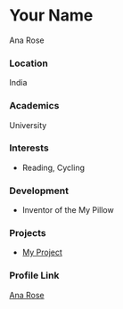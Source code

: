 # Your Name

Ana Rose

### Location

India

### Academics

University

### Interests

- Reading, Cycling

### Development

- Inventor of the My Pillow

### Projects

- [My Project](https://github.com/Rajathaaa)

### Profile Link

[Ana Rose](https://github.com/Rajathaaa)
